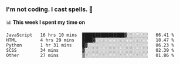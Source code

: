### I'm not coding. I cast spells. 🎩

📊 **This week I spent my time on**
<!--START_SECTION:waka-->
```text
JavaScript   16 hrs 10 mins  ████████████████▓░░░░░░░░   66.41 % 
HTML         4 hrs 29 mins   ████▓░░░░░░░░░░░░░░░░░░░░   18.47 % 
Python       1 hr 31 mins    █▓░░░░░░░░░░░░░░░░░░░░░░░   06.23 % 
SCSS         34 mins         ▓░░░░░░░░░░░░░░░░░░░░░░░░   02.39 % 
Other        27 mins         ▒░░░░░░░░░░░░░░░░░░░░░░░░   01.86 % 
```
<!--END_SECTION:waka-->
